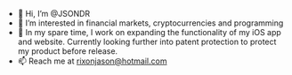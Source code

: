 - 👋 Hi, I’m @JSONDR
- 👀 I’m interested in financial markets, cryptocurrencies and programming
- 🌱 In my spare time, I work on expanding the functionality of my iOS app and website. Currently looking further into patent protection to protect my product before release.
- 📫 Reach me at rixonjason@hotmail.com

<!---
JSONDR/JSONDR is a ✨ special ✨ repository because its `README.md` (this file) appears on your GitHub profile.
You can click the Preview link to take a look at your changes.
--->
